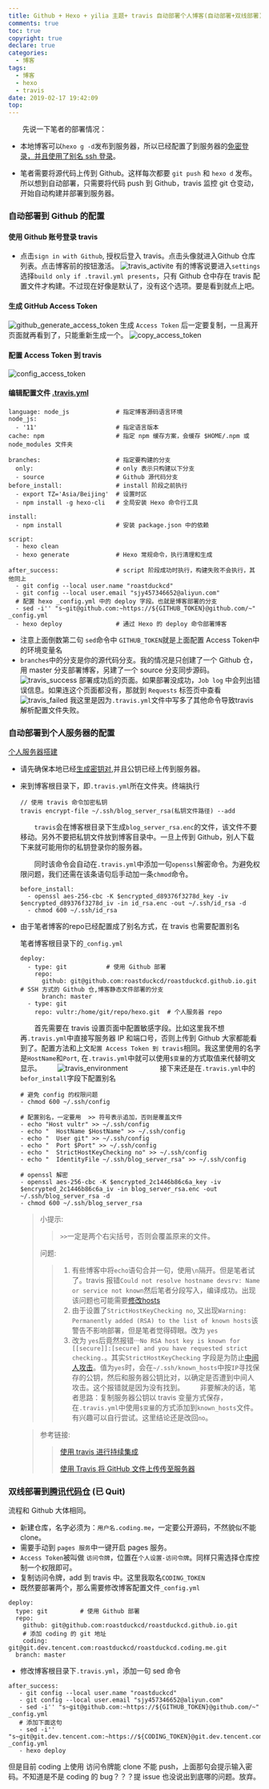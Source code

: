 ```yaml
---
title: Github + Hexo + yilia 主题+ travis 自动部署个人博客(自动部署+双线部署)
comments: true
toc: true
copyright: true
declare: true
categories:
  - 博客
tags:
  - 博客
  - hexo
  - travis
date: 2019-02-17 19:42:09
top:
---
```


　　先说一下笔者的部署情况：

* 本地博客可以`hexo g -d`发布到服务器，所以已经配置了到服务器的[免密登录，并且使用了别名 ssh 登录](http://roastduck.xyz/article/vps%E5%AE%89%E5%85%A8.html#%E8%AE%BE%E7%BD%AE-ssh-%E5%85%8D%E5%AF%86%E7%99%BB%E5%BD%95%E5%B9%B6%E7%A6%81%E6%AD%A2%E5%AF%86%E7%A0%81%E7%99%BB%E5%BD%95%EF%BC%88%E8%BF%9C%E7%A8%8B%E8%BF%9E%E6%8E%A5%E5%AE%89%E5%85%A8%EF%BC%89)。<!-- more -->

* 笔者需要将源代码上传到 Github。这样每次都要 `git push` 和 `hexo d` 发布。所以想到自动部署，只需要将代码 push 到 Github，travis 监控 git 仓变动，开始自动构建并部署到服务器。 

### 自动部署到 Github 的配置
#### 使用 Github 账号登录 travis
* 点击`sign in with Github`, 授权后登入 travis。点击头像就进入Github 仓库列表。点击博客前的按钮激活。
![travis_activite](https://i.loli.net/2019/02/17/5c6948f0a835e.jpg)
有的博客说要进入`settings`选择`build only if .travil.yml presents`，只有 Github 仓中存在 travis 配置文件才构建。不过现在好像是默认了，没有这个选项。要是看到就点上吧。

#### 生成 GitHub Access Token
![github_generate_access_token](https://i.loli.net/2019/02/17/5c6948f0e7a83.jpg)
生成 `Access Token` 后一定要复制，一旦离开页面就再看到了，只能重新生成一个。
![copy_access_token](https://i.loli.net/2019/02/17/5c6948f0bf359.jpg)

#### 配置 Access Token 到 travis
![config_access_token](https://i.loli.net/2019/02/17/5c6948f0bd8b6.jpg)

#### 编辑配置文件 [.travis.yml](https://github.com/roastduckcd/roastduckcd.github.io/blob/source/.travis.yml)

```
language: node_js             # 指定博客源码语言环境
node_js: 
  - '11'   		  	          # 指定语言版本
cache: npm                    # 指定 npm 缓存方案，会缓存 $HOME/.npm 或 node_modules 文件夹

branches:                     # 指定要构建的分支
  only:                       # only 表示只构建以下分支
  - source					  # Github 源代码分支	
before_install:               # install 阶段之前执行
  - export TZ='Asia/Beijing'  # 设置时区
  - npm install -g hexo-cli   # 全局安装 Hexo 命令行工具

install:                      
  - npm install               # 安装 package.json 中的依赖

script:                      
  - hexo clean
  - hexo generate             # Hexo 常规命令，执行清理和生成

after_success:                # script 阶段成功时执行，构建失败不会执行，其他同上
  - git config --local user.name "roastduckcd"
  - git config --local user.email "sjy457346652@aliyun.com"
  # 配置 hexo _config.yml 中的 deploy 字段。也就是博客部署的分支
  - sed -i'' "s~git@github.com:~https://${GITHUB_TOKEN}@github.com/~" _config.yml
  - hexo deploy 			  # 通过 Hexo 的 deploy 命令部署博客
```
* 注意上面倒数第二句 `sed`命令中 `GITHUB_TOKEN`就是上面配置 Access Token中 的环境变量名
* `branches`中的分支是你的源代码分支。我的情况是只创建了一个 Github 仓，用 master 分支部署博客，另建了一个 source 分支同步源码。
![travis_success](https://i.loli.net/2019/02/17/5c6948f0c68d1.jpg)
部署成功后的页面。如果部署没成功，`Job log` 中会列出错误信息。如果连这个页面都没有，那就到 `Requests` 标签页中查看
![travis_failed](https://i.loli.net/2019/02/17/5c6948f0c333e.jpg)
我这里是因为`.travis.yml`文件中写多了其他命令导致travis 解析配置文件失败。

### 自动部署到个人服务器的配置

[个人服务器搭建](http://roastduck.xyz/article/vps服务器搭建hexo博客.html)

* 请先确保本地已经[生成密钥对](http://roastduck.xyz/article/vps%E5%AE%89%E5%85%A8.html#%E8%AE%BE%E7%BD%AE-ssh-%E5%85%8D%E5%AF%86%E7%99%BB%E5%BD%95%E5%B9%B6%E7%A6%81%E6%AD%A2%E5%AF%86%E7%A0%81%E7%99%BB%E5%BD%95%EF%BC%88%E8%BF%9C%E7%A8%8B%E8%BF%9E%E6%8E%A5%E5%AE%89%E5%85%A8%EF%BC%89),并且公钥已经上传到服务器。

* 来到博客根目录下，即`.travis.yml`所在文件夹。终端执行

	```
	// 使用 travis 命令加密私钥
	travis encrypt-file ~/.ssh/blog_server_rsa(私钥文件路径) --add
	```
	　　`travis`会在博客根目录下生成`blog_server_rsa.enc`的文件，该文件不要移动。另外不要把私钥文件放到博客目录中。一旦上传到 Github，别人下载下来就可能用你的私钥登录你的服务器。
	
	　　同时该命令会自动在`.travis.yml`中添加一句`openssl`解密命令。为避免权限问题，我们还需在该条语句后手动加一条`chmod`命令。
	
	```
	before_install:
	  - openssl aes-256-cbc -K $encrypted_d89376f3278d_key -iv $encrypted_d89376f3278d_iv -in id_rsa.enc -out ~/.ssh/id_rsa -d
	  - chmod 600 ~/.ssh/id_rsa
	```

* 由于笔者博客的repo已经配置成了别名方式，在 travis 也需要配置别名

	笔者博客根目录下的`_config.yml`
	
	```
	deploy:
	  - type: git			# 使用 Github 部署
	    repo: 
	      github: git@github.com:roastduckcd/roastduckcd.github.io.git		# SSH 方式的 Github 仓,博客静态文件部署的分支
	      branch: master
	  - type: git
	    repo: vultr:/home/git/repo/hexo.git  # 个人服务器 repo
	```
	　　首先需要在 travis 设置页面中配置敏感字段。比如这里我不想再`.travis.yml`中直接写服务器 IP 和端口号，否则上传到 Github 大家都能看到了。配置方法和上文`配置 Access Token 到 travis`相同。我这里使用的名字是`HostName`和`Port`, 在`.travis.yml`中就可以使用`$变量`的方式取值来代替明文显示。
	　　![travis_environment](https://i.loli.net/2019/02/23/5c70dded85d3b.jpg)
	　　
	　　接下来还是在`.travis.yml`中的`befor_install`字段下配置别名

	```
	# 避免 config 的权限问题
	- chmod 600 ~/.ssh/config
	
	# 配置别名，一定要用  >> 符号表示追加，否则是覆盖文件
	- echo "Host vultr" >> ~/.ssh/config
	- echo "  HostName $HostName" >> ~/.ssh/config
	- echo "  User git" >> ~/.ssh/config
	- echo "  Port $Port" >> ~/.ssh/config
	- echo "  StrictHostKeyChecking no" >> ~/.ssh/config
	- echo "  IdentityFile ~/.ssh/blog_server_rsa" >> ~/.ssh/config
	
	# openssl 解密
	- openssl aes-256-cbc -K $encrypted_2c1446b86c6a_key -iv $encrypted_2c1446b86c6a_iv -in blog_server_rsa.enc -out ~/.ssh/blog_server_rsa -d
	- chmod 600 ~/.ssh/blog_server_rsa
	```

	>小提示:
	>> `>>`一定是两个右尖括号，否则会覆盖原来的文件。
	>
	>问题:
	>>1. 有些博客中将`echo`语句合并一句，使用`\n`隔开。但是笔者试了。travis 报错`Could not resolve hostname devsrv: Name or service not known`然后笔者分段写入，编译成功。出现该问题也可能需要[修改hosts](https://www.cnblogs.com/xiangyangzhu/p/5316041.html)
	>>2. 由于设置了`StrictHostKeyChecking no`, 又出现`Warning: Permanently added (RSA) to the list of known hosts`该警告不影响部署，但是笔者觉得碍眼。改为 `yes`
	>>3. 改为 `yes`后竟然报错···`No RSA host key is known for [[secure]]:[secure] and you have requested strict checking.`。其实`StrictHostKeyChecking` 字段是为防止[中间人攻击](http://roastduck.xyz/article/中间人攻击.html)。值为`yes`时，会在`~/.ssh/known_hosts`中按`IP`寻找保存的公钥，然后和服务器公钥比对，以确定是否遭到中间人攻击。这个报错就是因为没有找到。
　　非要解决的话，笔者思路：复制服务器公钥以 travis 变量方式保存，在`.travis.yml`中使用`$变量`的方式添加到`known_hosts`文件。有兴趣可以自行尝试。这里结论还是改回`no`。
	     
	>参考链接:
	>> [使用 travis 进行持续集成](https://www.liaoxuefeng.com/article/0014631488240837e3633d3d180476cb684ba7c10fda6f6000)
	>>
	>> [使用 Travis 将 GitHub 文件上传传至服务器](https://segmentfault.com/a/1190000009093621)

### 双线部署到[腾讯代码仓](https://dev.tencent.com) (已 Quit)
流程和 Github 大体相同。

* 新建仓库，名字必须为：`用户名.coding.me`，一定要公开源码，不然貌似不能 clone。
* 需要手动到 `pages 服务`中一键开启 pages 服务。
* `Access Token`被叫做 `访问令牌`，位置在`个人设置-访问令牌`。同样只需选择仓库控制一个权限即可。
* 复制访问令牌，add 到 travis 中。这里我取名`CODING_TOKEN`
* 既然要部署两个，那么需要修改博客配置文件`_config.yml`

```
deploy:
  type: git			# 使用 Github 部署
  repo: 
    github: git@github.com:roastduckcd/roastduckcd.github.io.git	
    # 添加 coding 的 git 地址
    coding: git@git.dev.tencent.com:roastduckcd/roastduckcd.coding.me.git
  branch: master
```
* 修改博客根目录下`.travis.yml`，添加一句 sed 命令

```
after_success:               
   - git config --local user.name "roastduckcd"
   - git config --local user.email "sjy457346652@aliyun.com"
   - sed -i'' "s~git@github.com:~https://${GITHUB_TOKEN}@github.com/~" _config.yml
   # 添加下面这句
   - sed -i'' "s~git@git.dev.tencent.com:~https://${CODING_TOKEN}@git.dev.tencent.com/~" _config.yml
   - hexo deploy
```
但是目前 coding 上使用 访问令牌能 clone 不能 push，上面那句会提示输入密码。不知道是不是 coding 的 bug？？？提 issue 也没说出到底哪的问题。放弃。